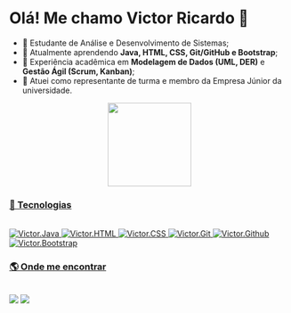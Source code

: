 # Olá! Me chamo Victor Ricardo 👋

- 🔭 Estudante de Análise e Desenvolvimento de Sistemas;  
- 🌱 Atualmente aprendendo **Java, HTML, CSS, Git/GitHub e Bootstrap**;  
- 📔 Experiência acadêmica em **Modelagem de Dados (UML, DER)** e **Gestão Ágil (Scrum, Kanban)**;  
- 🤝 Atuei como representante de turma e membro da Empresa Júnior da universidade.  

<div align="center">
  <a href="https://github.com/vituzer4">
  <img height="150em" src="https://github-readme-stats.vercel.app/api/top-langs/?username=vituzer4&layout=compact&langs_count=7&theme=dark&hide=javascript"/>
</div>

### 🚀 Tecnologias
<div style="display: inline_block"><br>
  <img alt="Victor.Java" src="https://img.shields.io/badge/Java-ED8B00?style=for-the-badge&logo=java&logoColor=white">
  <img alt="Victor.HTML" src="https://img.shields.io/badge/HTML5-E34F26?style=for-the-badge&logo=html5&logoColor=white">
  <img alt="Victor.CSS" src="https://img.shields.io/badge/CSS3-1572B6?style=for-the-badge&logo=css3&logoColor=white">
  <img alt="Victor.Git" src="https://img.shields.io/badge/Git-F05032?style=for-the-badge&logo=git&logoColor=white">
  <img alt="Victor.Github" src="https://img.shields.io/badge/GitHub-181717?style=for-the-badge&logo=github&logoColor=white">
  <img alt="Victor.Bootstrap" src="https://img.shields.io/badge/Bootstrap-7952B3?style=for-the-badge&logo=bootstrap&logoColor=white">
</div>
  
### 🌎 Onde me encontrar
<div><br>
  <a href="https://instagram.com/vituzer4dev" target="_blank"><img src="https://img.shields.io/badge/-Instagram-%23E4405F?style=for-the-badge&logo=instagram&logoColor=white"></a>
  <a href="https://www.linkedin.com/in/vituzer4" target="_blank"><img src="https://img.shields.io/badge/-LinkedIn-%230077B5?style=for-the-badge&logo=linkedin&logoColor=white"></a>
</div>
